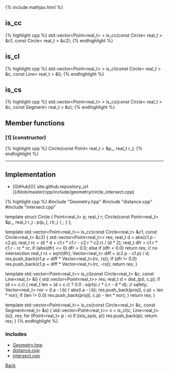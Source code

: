 {% include mathjax.html %}

## is_cc

{% highlight cpp %}
std::vector<Point<real_t> > is_cc(const Circle< real_t > &c1, const Circle< real_t > &c2);
{% endhighlight %}

## is_cl

{% highlight cpp %}
std::vector<Point<real_t> > is_cl(const Circle< real_t > &c, const Line< real_t > &l);
{% endhighlight %}

## is_cs

{% highlight cpp %}
std::vector<Point<real_t> > is_cs(const Circle< real_t > &c, const Segment< real_t > &s);
{% endhighlight %}

## Member functions

### [1] (constructor)
{% highlight cpp %}
Circle(const Point< real_t > &p_, real_t r_);
{% endhighlight %}


---------------------------------------

## Implementation

- [GitHub]({{ site.github.repository_url }}/blob/master/cpp/include/geometry/circle_intersect.cpp)

{% highlight cpp %}
#include "Geometry.hpp"
#include "distance.cpp"
#include "intersect.cpp"

template <typename real_t> struct Circle {
  Point<real_t> p;
  real_t r;
  Circle(const Point<real_t> &p_, real_t r_) : p(p_), r(r_) { ; }
};

template <typename real_t>
std::vector<Point<real_t>> is_cc(const Circle<real_t> &c1,
                                 const Circle<real_t> &c2) {
  std::vector<Point<real_t>> res;
  real_t d = abs(c1.p - c2.p);
  real_t rc = (d * d + c1.r * c1.r - c2.r * c2.r) / (d * 2);
  real_t dfr = c1.r * c1.r - rc * rc;
  if (abs(dfr) <= 0)
    dfr = 0.0;
  else if (dfr < 0.0)
    return res;  // no intersection
  real_t rs = sqrt(dfr);
  Vector<real_t> diff = (c2.p - c1.p) / d;
  res.push_back(c1.p + diff * Vector<real_t>(rc, rs));
  if (dfr != 0.0) res.push_back(c1.p + diff * Vector<real_t>(rc, -rs));
  return res;
}

template <typename real_t>
std::vector<Point<real_t>> is_cl(const Circle<real_t> &c,
                                 const Line<real_t> &l) {
  std::vector<Point<real_t>> res;
  real_t d = dist_lp(l, c.p);
  if (d <= c.r) {
    real_t len = (d > c.r) ? 0.0 : sqrt(c.r * c.r - d * d);  // safety;
    Vector<real_t> nor = (l.a - l.b) / abs(l.a - l.b);
    res.push_back(proj(l, c.p) + len * nor);
    if (len != 0.0) res.push_back(proj(l, c.p) - len * nor);
  }
  return res;
}

template <typename real_t>
std::vector<Point<real_t>> is_cs(const Circle<real_t> &c,
                                 const Segment<real_t> &s) {
  std::vector<Point<real_t>> v = is_cl(c, Line<real_t>(s)), res;
  for (Point<real_t> p : v)
    if (isis_sp(s, p)) res.push_back(p);
  return res;
}
{% endhighlight %}

### Includes

- [Geometry.hpp](Geometry)
- [distance.cpp](distance)
- [intersect.cpp](intersect)

[Back](../..)

